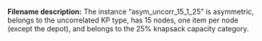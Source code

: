 **Filename description:**
The instance “asym_uncorr_15_1_25” is asymmetric, belongs to the uncorrelated KP type, has 15 nodes, one item per node (except the depot), and belongs to the 25% knapsack capacity category.
